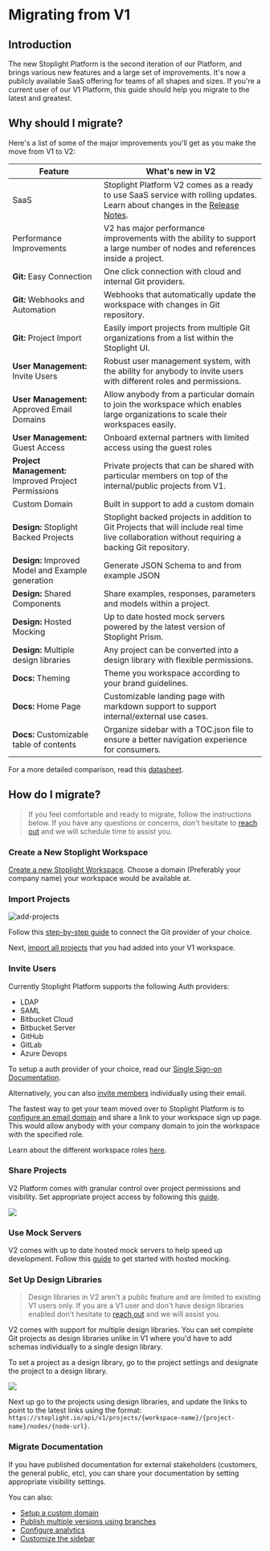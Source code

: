 # Migrating from V1

## Introduction

The new Stoplight Platform is the second iteration of our Platform, and brings various new features and a large set of improvements. It's now a publicly available SaaS offering for teams of all shapes and sizes. If you're a current user of our V1 Platform, this guide should help you migrate to the latest and greatest. 

## Why should I migrate?

Here's a list of some of the major improvements you'll get as you make the move from V1 to V2:

Feature | What's new in V2 |
---------|----------|
 SaaS | Stoplight Platform V2 comes as a ready to use SaaS service with rolling updates. Learn about changes in the [Release Notes](https://docs.stoplight.io/docs/whats-new/).
 Performance Improvements | V2 has major performance improvements with the ability to support a large number of nodes and references inside a project.
 **Git:** Easy Connection | One click connection with cloud and internal Git providers.
 **Git:** Webhooks and Automation | Webhooks that automatically update the workspace with changes in Git repository. 
**Git:** Project Import | Easily import projects from multiple Git organizations from a list within the Stoplight UI. 
**User Management:** Invite Users| Robust user management system, with the ability for anybody to invite users with different roles and permissions. 
**User Management:** Approved Email Domains | Allow anybody from a particular domain to join the workspace which enables large organizations to scale their workspaces easily.
**User Management:** Guest Access | Onboard external partners with limited access using the guest roles
**Project Management:** Improved Project Permissions | Private projects that can be shared with particular members on top of the internal/public projects from V1. 
Custom Domain | Built in support to add a custom domain
**Design:** Stoplight Backed Projects | Stoplight backed projects in addition to Git Projects that will include real time live collaboration without requiring a backing Git repository.
**Design:** Improved Model and Example generation | Generate JSON Schema to and from example JSON 
**Design:** Shared Components | Share examples, responses, parameters and models within a project. 
**Design:** Hosted Mocking | Up to date hosted mock servers powered by the latest version of Stoplight Prism.
**Design:** Multiple design libraries | Any project can be converted into a design library with flexible permissions.
**Docs:** Theming | Theme you workspace according to your brand guidelines. 
**Docs:** Home Page | Customizable landing page with markdown support to support internal/external use cases.
**Docs:** Customizable table of contents | Organize sidebar with a TOC.json file to ensure a better navigation experience for consumers.

<!-- markdown-link-check-disable-next-line -->
For a more detailed comparison, read this [datasheet](https://www.notion.so/stoplight/e9a6bf85651e4ab3999e307136814c56?v=adc1c0337f2a4acab1c3d32ba1ebbd1c).

## How do I migrate?

<!-- markdown-link-check-disable-next-line -->
> If you feel comfortable and ready to migrate, follow the instructions below. If you have any questions or concerns, don't hesitate to [reach out](https://support.stoplight.io) and we will schedule time to assist you. 

### Create a New Stoplight Workspace

[Create a new Stoplight Workspace](../2.-workspaces/a.creating-a-workspace.md). Choose a domain (Preferably your company name) your workspace would be available at. 

### Import Projects

![add-projects](../assets/images/git-connect-compressed.gif)

Follow this [step-by-step guide](../2.-workspaces/configure-git/a.configuring-git.md) to connect the Git provider of your choice.

Next, [import all projects](../7.-projects/adding-projects.md) that you had added into your V1 workspace. 

### Invite Users

Currently Stoplight Platform supports the following Auth providers:

- LDAP
- SAML
- Bitbucket Cloud
- Bitbucket Server
- GitHub
- GitLab
- Azure Devops

To setup a auth provider of your choice, read our [Single Sign-on Documentation](../2.-workspaces/e.configuring-authentication.md).

Alternatively, you can also [invite members](../2.-workspaces/d.workspace-access.md) 
individually using their email.

The fastest way to get your team moved over to Stoplight Platform is to [configure an email domain](../2.-workspaces/d.workspace-access.md#make-your-workspace-discoverable) and share a link to your workspace sign up page. This would allow anybody with your company domain to join the workspace with the specified role.

Learn about the different workspace roles [here](../2.-workspaces/k.workspace-roles.md).

### Share Projects

V2 Platform comes with granular control over project permissions and visibility. Set appropriate project access by following this [guide](../2.-workspaces/l.project-access.md).

![](../assets/images/manage-project-access.png)

### Use Mock Servers

V2 comes with up to date hosted mock servers to help speed up development. Follow this [guide](../3.-design/setting-up-a-mock-server.md) to get started with hosted mocking.

### Set Up Design Libraries

<!-- markdown-link-check-disable -->
<!-- theme: warning -->
> Design libraries in V2 aren't a public feature and are limited to existing V1 users only. If you are a V1 user and don't have design libraries enabled don't hesitate to [reach out](https://support.stoplight.io) and we will assist you. 
<!-- markdown-link-check-enable -->

V2 comes with support for multiple design libraries. You can set complete Git projects as design libraries unlike in V1 where you'd have to add schemas individually to a single design library. 

To set a project as a design library, go to the project settings and designate the project to a design library. 

![](../assets/images/design-library.png)

Next up go to the projects using design libraries, and update the links to point to the latest links using the format: `https://stoplight.io/api/v1/projects/{workspace-name}/{project-name}/nodes/{node-url}`.

### Migrate Documentation

If you have published documentation for external stakeholders (customers, the general public, etc), you can share your documentation by setting appropriate visibility settings.

You can also:
- [Setup a custom domain](../2.-workspaces/j.custom-domains.md)
- [Publish multiple versions using branches](../2.-workspaces/h.branch-management.md)
- [Configure analytics](../4.-documentation/e.configure-analytics.md)
- [Customize the sidebar](../4.-documentation/Sidebar/a.customize-sidebar.md)